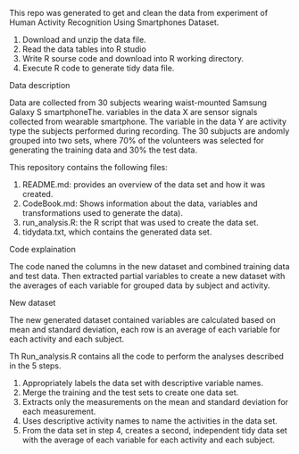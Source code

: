This repo was generated to get and clean the data from experiment of Human Activity Recognition Using Smartphones Dataset.

1. Download and unzip the data file.
2. Read the data tables into R studio
3. Write R sourse code and download into R working directory.
4. Execute R code to generate tidy data file.


Data description

Data are collected from 30 subjects wearing waist-mounted Samsung Galaxy S smartphoneThe. variables in the data X are sensor signals collected from wearable smartphone. The variable in the data Y are activity type the subjects performed during recording. The 30 subjucts are andomly grouped into two sets, where 70% of the volunteers was selected for generating the training data and 30% the test data. 


This repository contains the following files:

1. README.md:  provides an overview of the data set and how it was created. 
2. CodeBook.md: Shows information about the data, variables and transformations used to generate the data). 
3. run_analysis.R: the R script that was used to create the data set.
4. tidydata.txt, which contains the generated data set. 

Code explaination

The code naned the columns in the new dataset and combined training data and test data. Then extracted partial variables to create a new dataset with the averages of each variable for grouped data by subject and activity.

New dataset

The new generated dataset contained variables are calculated based on mean and standard deviation, each row is an average of each variable for each activity and each subject. 

Th Run_analysis.R contains all the code to perform the analyses described in the 5 steps.
1. Appropriately labels the data set with descriptive variable names.
2. Merge the training and the test sets to create one data set.
3. Extracts only the measurements on the mean and standard deviation for each measurement.
4. Uses descriptive activity names to name the activities in the data set.
5. From the data set in step 4, creates a second, independent tidy data set with the average of each variable for each activity and each subject.


